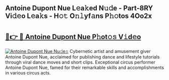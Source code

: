 ## Antoine Dupont Nue L𝚎a𝚔ed N𝚞𝚍e - Part-8RY Vi𝚍𝚎o L𝚎a𝚔s - H𝚘𝚝 O𝚗𝚕yf𝚊ns P𝚑𝚘tos 4Oo2x

# <h2><a href="http://kf1z8sj.oniu.top/?m=Antoine+Dupont+Nue">🔗👉 🔴 Antoine Dupont Nue P𝚑ot𝚘𝚜 V𝚒d𝚎o</a></h2>

[![Antoine Dupont Nue Nu𝚍e𝚜](https://i.imgur.com/0qMVB7G.gif)](http://kf1z8sj.oniu.top/?m=Antoine+Dupont+Nue)
Cybernetic artist and amusement giver Antoine Dupont Nue, acclaimed for publishing dance and lifestyle tutorials through viral dance moves and short clips. Exceptional circus performer Antoine Dupont Nue, famed for their remarkable skills and accomplishments in various circus acts.  
